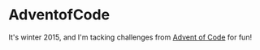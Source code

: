 # AdventofCode

It's winter 2015, and I'm tacking challenges from [Advent of Code](http://adventofcode.com/) for fun!
